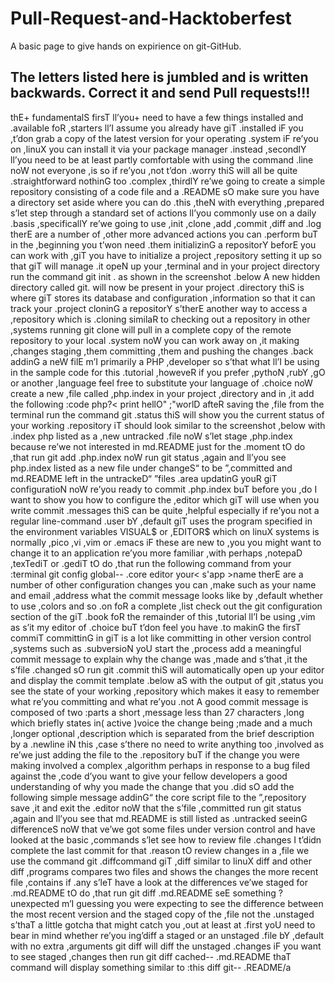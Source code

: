 # Pull-Request-and-Hacktoberfest
 A basic page to give hands on expirience on git-GitHub.

 ## The letters listed here is jumbled and is written backwards. Correct it and send Pull requests!!!
 thE+ fundamentalS firsT ll’you+ need to have a few things installed and .available foR ,starters ll’I assume you already have giT .installed iF you ,t’don grab a copy of the latest version for your operating .system iF re’you on ,linuX you can install it via your package manager .instead ,secondlY ll’you need to be at least partly comfortable with using the command .line noW not everyone ,is so if re’you ,not t’don .worry thiS will all be quite .straightforward nothinG too .complex ,thirdlY re’we going to create a simple repository consisting of a code file and a .README sO make sure you have a directory set aside where you can do .this ,theN with everything ,prepared s’let step through a standard set of actions ll’you commonly use on a daily .basis ,specificallY re’we going to use ,init ,clone ,add ,commit ,diff and .log therE are a number of ,other more advanced actions you can .perform buT in the ,beginning you t’won need .them initializinG a repositorY beforE you can work with ,giT you have to initialize a project ,repository setting it up so that giT will manage .it opeN up your ,terminal and in your project directory run the command git init . as shown in the screenshot .below A new hidden directory called git. will now be present in your project .directory thiS is where giT stores its database and configuration ,information so that it can track your .project cloninG a repositorY s’therE another way to access a ,repository which is .cloning similaR to checking out a repository in other ,systems running git clone will pull in a complete copy of the remote repository to your local .system noW you can work away on ,it making ,changes staging ,them committing ,them and pushing the changes .back addinG a neW filE m’I primarily a PHP ,developer so s’that what ll’I be using in the sample code for this .tutorial ,howeveR if you prefer ,pythoN ,rubY ,gO or another ,language feel free to substitute your language of .choice noW create a new ,file called ,php.index in your project ,directory and in ,it add the following :code php?< print hellO" ;"worlD afteR saving the ,file from the terminal run the command git .status thiS will show you the current status of your working .repository iT should look similar to the screenshot ,below with .index php listed as a ,new untracked .file noW s’let stage ,php.index because re’we not interested in md.README just for the .moment tO do ,that run git add .php.index noW run git status ,again and ll’you see php.index listed as a new file under changeS“ to be ”,committed and md.README left in the untrackeD“ ”files .area updatinG youR giT configuratioN noW re’you ready to commit .php.index buT before you ,do I want to show you how to configure the ,editor which giT will use when you write commit .messages thiS can be quite ,helpful especially if re’you not a regular line-command .user bY ,default giT uses the program specified in the environment variables VISUAL$ or ,EDITOR$ which on linuX systems is normally ,pico ,vi ,vim or .emacs iF these are new to ,you you might want to change it to an application re’you more familiar ,with perhaps ,notepaD ,texTediT or .gediT tO do ,that run the following command from your :terminal git config global-- .core editor your< s'app >name therE are a number of other configuration changes you can ,make such as your name and email ,address what the commit message looks like by ,default whether to use ,colors and so .on foR a complete ,list check out the git configuration section of the giT .book foR the remainder of this ,tutorial ll’I be using ,vim as s’it my editor of .choice buT t’don feel you have .to makinG the firsT commiT committinG in giT is a lot like committing in other version control ,systems such as .subversioN yoU start the ,process add a meaningful commit message to explain why the change was ,made and s’that ,it the s’file .changed sO run git .commit thiS will automatically open up your editor and display the commit template .below aS with the output of git ,status you see the state of your working ,repository which makes it easy to remember what re’you committing and what re’you .not A good commit message is composed of two :parts a short ,message less than 27 characters ,long which briefly states in( active )voice the change being ;made and a much ,longer optional ,description which is separated from the brief description by a .newline iN this ,case s’there no need to write anything too ,involved as re’we just adding the file to the .repository buT if the change you were making involved a complex ,algorithm perhaps in response to a bug filed against the ,code d’you want to give your fellow developers a good understanding of why you made the change that you .did sO add the following simple message addinG“ the core script file to the ”,repository save ,it and exit the .editor noW that the s’file ,committed run git status ,again and ll’you see that md.README is still listed as .untracked seeinG differenceS noW that ve’we got some files under version control and have looked at the basic ,commands s’let see how to review file .changes I t’didn complete the last commit for that .reason tO review changes in a ,file we use the command git .diffcommand giT ,diff similar to linuX diff and other diff ,programs compares two files and shows the changes the more recent file ,contains if .any s’leT have a look at the differences ve’we staged for .md.README tO do ,that run git diff .md.README seE something ?unexpected m’I guessing you were expecting to see the difference between the most recent version and the staged copy of the ,file not the .unstaged s’thaT a little gotcha that might catch you ,out at least at .first yoU need to bear in mind whether re’you ing’diff a staged or an unstaged .file bY ,default with no extra ,arguments git diff will diff the unstaged .changes iF you want to see staged ,changes then run git diff cached-- .md.README thaT command will display something similar to :this diff git-- .README/a

